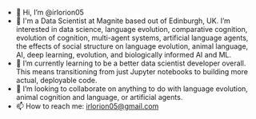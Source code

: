 - 👋 Hi, I’m @irlorion05
- 👀 I'm a Data Scientist at Magnite based out of Edinburgh, UK. I’m interested in data science, language evolution, comparative cognition, evolution of cognition, multi-agent systems, artificial language agents, the effects of social structure on language evolution, animal language, AI, deep learning, evolution, and biologically informed AI and ML. 
- 🌱 I’m currently learning to be a better data scientist developer overall. This means transitioning from just Jupyter notebooks to building more actual, deployable code. 
- 💞️ I’m looking to collaborate on anything to do with language evolution, animal cognition and language, or artificial agents. 
- 📫 How to reach me: irlorion05@gmail.com

<!---
irlorion05/irlorion05 is a ✨ special ✨ repository because its `README.md` (this file) appears on your GitHub profile.
You can click the Preview link to take a look at your changes.
--->
